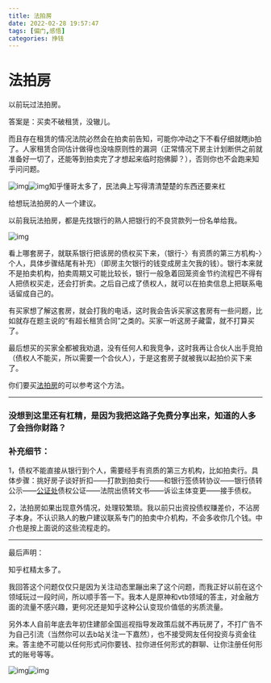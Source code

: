 ```yaml
---
title: 法拍房
date: 2022-02-28 19:57:47
tags: [偏门,感悟]
categories: 挣钱
---
```

# 法拍房

以前玩过法拍房。

答案是：买卖不破租赁，没辙儿。

而且存在租赁的情况法院必然会在拍卖前告知，可能你冲动之下不看仔细就瞎jb拍了。人家租赁合同估计做得也没啥原则性的漏洞（正常情况下房主计划断供之前就准备好一切了，还能等到拍卖完了才想起来临时抱佛脚？），否则你也不会跑来知乎问问题。

![img](https://cdn.jsdelivr.net/gh/swimminghao/picture@main/img/QYXpiS_20220218115144.png)![img](https://pic1.zhimg.com/80/v2-f9c3fc9a2e3b9fb55e4d44eb4ac8ccfc_1440w.jpg?source=1940ef5c)知乎懂哥太多了，民法典上写得清清楚楚的东西还要来杠



给想玩法拍房的人一个建议。

以前我玩法拍房，都是先找银行的熟人把银行的不良贷款列一份名单给我。

![img](https://cdn.jsdelivr.net/gh/swimminghao/picture@main/img/in9h58_20220218115220.png)

看上哪套房子，就联系银行把该房的债权买下来，（银行-〉有资质的第三方机构-〉个人，具体步骤结尾有补充）（即房主欠银行的钱变成房主欠我的钱）。银行本来就不是拍卖机构，拍卖周期又可能比较长，银行一般急着回笼资金节约流程巴不得有人把债权买走，还会打折卖。之后自己成了债权人，就可以在拍卖信息上把联系电话留成自己的。

有买家想了解这套房，就会打我的电话，这时我会告诉买家这套房有一些问题，比如就存在题主说的“有超长租赁合同”之类的。买家一听这房子藏雷，就不打算买了。

最后想买的买家全都被我劝退，没有任何人和我竞争，这时我再让合伙人出手竞拍（债权人不能买，所以需要一个合伙人），于是这套房子就被我以起拍价买下来了。

你们要买[法拍房](https://www.zhihu.com/search?q=法拍房&search_source=Entity&hybrid_search_source=Entity&hybrid_search_extra={"sourceType"%3A"answer"%2C"sourceId"%3A2336153412})的可以参考这个方法。

------

### 没想到这里还有杠精，是因为我把这路子免费分享出来，知道的人多了会挡你财路？

### 补充细节：

1，债权不能直接从银行到个人，需要经手有资质的第三方机构，比如拍卖行。具体步骤：挑好房子谈好折扣——打款到拍卖行——和银行签债转协议——银行债转公示——[公证处](https://www.zhihu.com/search?q=公证处&search_source=Entity&hybrid_search_source=Entity&hybrid_search_extra={"sourceType"%3A"answer"%2C"sourceId"%3A2336153412})债权公证——法院出债转文书——诉讼主体变更——接手债权。

2，法拍房如果出现意外情况，处理较繁琐。我以前只出资投债权赚差价，不沾房子本身。不认识熟人的散户建议联系专门的拍卖中介机构，不会多收你几个钱。中介也是按上面说的这些流程走的。

------

最后声明：

知乎杠精太多了。

我回答这个问题仅仅只是因为关注动态里蹦出来了这个问题，而我正好以前在这个领域玩过一段时间，所以顺手答一下。我本人是原神和vtb领域的答主，对金融方面的流量不感兴趣，更何况还是知乎这种公认变现价值低的劣质流量。

另外本人自前年底去年初住建部全国巡视指导发政策后就不再玩房了，不打广告不为自己引流（当然你可以去b站关注一下嘉然），也不接受网友任何投资与资金往来。答主绝不可能以任何形式问你要钱、拉你进任何形式的群聊、让你注册任何形式的账号等等。

![img](https://cdn.jsdelivr.net/gh/swimminghao/picture@main/img/oXAOjg_20220218115620.png)![img](https://pic3.zhimg.com/80/v2-dc62303b7e3ec727fb12e80bcb36d58d_1440w.jpg?source=1940ef5c)